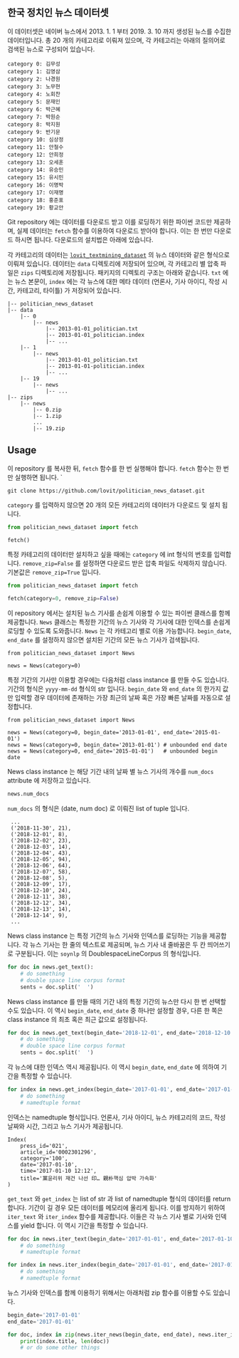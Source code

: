 ## 한국 정치인 뉴스 데이터셋

이 데이터셋은 네이버 뉴스에서 2013. 1. 1 부터 2019. 3. 10 까지 생성된 뉴스를 수집한 데이터입니다. 총 20 개의 카테고리로 이뤄져 있으며, 각 카테고리는 아래의 질의어로 검색된 뉴스로 구성되어 있습니다.

```
category 0: 김무성
category 1: 김영삼
category 2: 나경원
category 3: 노무현
category 4: 노회찬
category 5: 문재인
category 6: 박근혜
category 7: 박원순
category 8: 박지원
category 9: 반기문
category 10: 심상정
category 11: 안철수
category 12: 안희정
category 13: 오세훈
category 14: 유승민
category 15: 유시민
category 16: 이명박
category 17: 이재명
category 18: 홍준표
category 19: 황교안
```

Git repository 에는 데이터를 다운로드 받고 이를 로딩하기 위한 파이썬 코드만 제공하며, 실제 데이터는 `fetch` 함수를 이용하여 다운로드 받아야 합니다. 이는 한 번만 다운로드 하시면 됩니다. 다운로드의 설치법은 아래에 있습니다.

각 카테고리의 데이터는 [`lovit_textmining_dataset`](https://github.com/lovit/textmining_dataset) 의 뉴스 데이터와 같은 형식으로 이뤄져 있습니다. 데이터는 `data` 디렉토리에 저장되어 있으며, 각 카테고리 별 압축 파일은 `zips` 디렉토리에 저장됩니다. 패키지의 디렉토리 구조는 아래와 같습니다. `txt` 에는 뉴스 본문이, `index` 에는 각 뉴스에 대한 메타 데이터 (언론사, 기사 아이디, 작성 시간, 카테고리, 타이틀) 가 저장되어 있습니다.

```
|-- politician_news_dataset
|-- data
    |-- 0
        |-- news
            |-- 2013-01-01_politician.txt
            |-- 2013-01-01_politician.index
            |-- ...
    |-- 1
        |-- news
            |-- 2013-01-01_politician.txt
            |-- 2013-01-01-politician.index
            |-- ...
    |-- 19
        |-- news
            |-- ...
|-- zips
    |-- news
        |-- 0.zip
        |-- 1.zip
        ...
        |-- 19.zip
```


## Usage

이 repository 를 복사한 뒤, `fetch` 함수를 한 번 실행해야 합니다. `fetch` 함수는 한 번만 실행하면 됩니다. `

```
git clone https://github.com/lovit/politician_news_dataset.git
```

`category` 를 입력하지 않으면 20 개의 모든 카테고리의 데이터가 다운로드 및 설치 됩니다.

```python
from politician_news_dataset import fetch

fetch()
```

특정 카테고리의 데이터만 설치하고 싶을 때에는 `category` 에 int 형식의 번호를 입력합니다. `remove_zip=False` 를 설정하면 다운로드 받은 압축 파일도 삭제하지 않습니다. 기본값은 `remove_zip=True` 입니다.

```python
from politician_news_dataset import fetch

fetch(category=0, remove_zip=False)
```

이 repository 에서는 설치된 뉴스 기사를 손쉽게 이용할 수 있는 파이썬 클래스를 함께 제공합니다. `News` 클래스는 특정한 기간의 뉴스 기사와 각 기사에 대한 인덱스를 손쉽게 로딩할 수 있도록 도와줍니다. `News` 는 각 카테고리 별로 이용 가능합니다. `begin_date`, `end_date` 를 설정하지 않으면 설치된 기간의 모든 뉴스 기사가 검색됩니다.

```pytohn
from politician_news_dataset import News

news = News(category=0)
```

특정 기간의 기사만 이용할 경우에는 다음처럼 class instance 를 만들 수도 있습니다. 기간의 형식은 `yyyy-mm-dd` 형식의 str 입니다. `begin_date` 와 `end_date` 의 한가지 값만 입력할 경우 데이터에 존재하는 가장 최근의 날짜 혹은 가장 빠른 날짜를 자동으로 설정합니다.

```pytohn
from politician_news_dataset import News

news = News(category=0, begin_date='2013-01-01', end_date='2015-01-01')
news = News(category=0, begin_date='2013-01-01') # unbounded end date
news = News(category=0, end_date='2015-01-01')   # unbounded begin date
```

News class instance 는 해당 기간 내의 날짜 별 뉴스 기사의 개수를 `num_docs` attribute 에 저장하고 있습니다.

```python
news.num_docs
```

`num_docs` 의 형식은 (date, num doc) 로 이뤄진 list of tuple 입니다.

```
 ...
 ('2018-11-30', 21),
 ('2018-12-01', 8),
 ('2018-12-02', 23),
 ('2018-12-03', 14),
 ('2018-12-04', 43),
 ('2018-12-05', 94),
 ('2018-12-06', 64),
 ('2018-12-07', 58),
 ('2018-12-08', 5),
 ('2018-12-09', 17),
 ('2018-12-10', 24),
 ('2018-12-11', 38),
 ('2018-12-12', 34),
 ('2018-12-13', 14),
 ('2018-12-14', 9),
 ...
```

News class instance 는 특정 기간의 뉴스 기사와 인덱스를 로딩하는 기능을 제공합니다. 각 뉴스 기사는 한 줄의 텍스트로 제공되며, 뉴스 기사 내 줄바꿈은 두 칸 띄어쓰기로 구분됩니다. 이는 `soynlp` 의 DoublespaceLineCorpus 의 형식입니다.

```python
for doc in news.get_text():
    # do something
    # double space line corpus format
    sents = doc.split('  ')
```

News class instance 를 만들 때의 기간 내의 특정 기간의 뉴스만 다시 한 번 선택할 수도 있습니다. 이 역시 `begin_date`, `end_date` 중 하나만 설정할 경우, 다른 한 쪽은 class instance 의 최초 혹은 최근 값으로 설정됩니다.

```python
for doc in news.get_text(begin_date='2018-12-01', end_date='2018-12-10'):
    # do something
    # double space line corpus format
    sents = doc.split('  ')
```

각 뉴스에 대한 인덱스 역시 제공됩니다. 이 역시 `begin_date`, `end_date` 에 의하여 기간을 특정할 수 있습니다.

```python
for index in news.get_index(begin_date='2017-01-01', end_date='2017-01-10'):
    # do something
    # namedtuple format
```

인덱스는 namedtuple 형식입니다. 언론사, 기사 아이디, 뉴스 카테고리의 코드, 작성 날짜와 시간, 그리고 뉴스 기사가 제공됩니다.

```
Index(
    press_id='021',
    article_id='0002301296',
    category='100',
    date='2017-01-10',
    time='2017-01-10 12:12',
    title='黨윤리위 재건 나선 印… 親朴핵심 압박 가속화'
)
```

`get_text` 와 `get_index` 는 list of str 과 list of namedtuple 형식의 데이터를 return 합니다. 기간이 길 경우 모든 데이터를 메모리에 올리게 됩니다. 이를 방지하기 위하여 `iter_text` 와 `iter_index` 함수를 제공합니다. 이들은 각 뉴스 기사 별로 기사와 인덱스를 yield 합니다. 이 역시 기간을 특정할 수 있습니다.

```python
for doc in news.iter_text(begin_date='2017-01-01', end_date='2017-01-10'):
    # do something
    # namedtuple format

for index in news.iter_index(begin_date='2017-01-01', end_date='2017-01-10'):
    # do something
    # namedtuple format
```

뉴스 기사와 인덱스를 함께 이용하기 위해서는 아래처럼 zip 함수를 이용할 수도 있습니다.

```python
begin_date='2017-01-01'
end_date='2017-01-01'

for doc, index in zip(news.iter_news(begin_date, end_date), news.iter_index(begin_date, end_date)):
    print(index.title, len(doc))
    # or do some other things
```
